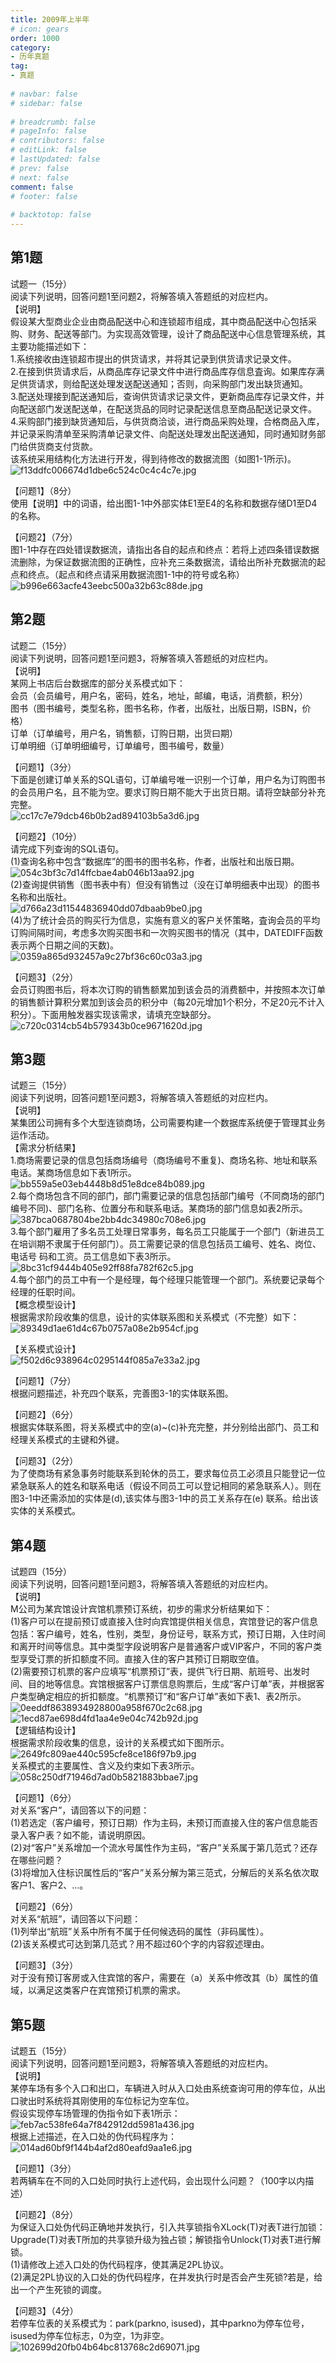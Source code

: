 ```yaml
---  
title: 2009年上半年  
# icon: gears  
order: 1000  
category:  
- 历年真题  
tag:  
- 真题  
  
# navbar: false  
# sidebar: false  
  
# breadcrumb: false  
# pageInfo: false  
# contributors: false  
# editLink: false  
# lastUpdated: false  
# prev: false  
# next: false  
comment: false  
# footer: false  
  
# backtotop: false  
---  
```

## 第1题 ##

试题一（15分）  
阅读下列说明，回答问题1至问题2，将解答填入答题纸的对应栏内。  
【说明】  
假设某大型商业企业由商品配送中心和连锁超市组成，其中商品配送中心包括采购、财务、配送等部门。为实现高效管理，设计了商品配送中心信息管理系统，其主要功能描述如下：  
1.系统接收由连锁超市提出的供货请求，并将其记录到供货请求记录文件。  
2.在接到供货请求后，从商品库存记录文件中进行商品库存信息査询。如果库存满足供货请求，则给配送处理发送配送通知；否则，向采购部门发出缺货通知。  
3.配送处理接到配送通知后，查询供货请求记录文件，更新商品库存记录文件，并向配送部门发送配送单，在配送货品的同时记录配送信息至商品配送记录文件。  
4.采购部门接到缺货通知后，与供货商洽谈，进行商品采购处理，合格商品入库，并记录采购清单至采购清单记录文件、向配送处理发出配送通知，同时通知财务部门给供货商支付货款。  
该系统采用结构化方法进行开发，得到待修改的数据流图（如图1-1所示)。  
![f13ddfc006674d1dbe6c524c0c4c4c7e.jpg][]  
  
【问题1】（8分）  
使用【说明】中的词语，给出图1-1中外部实体E1至E4的名称和数据存储D1至D4的名称。  
  
【问题2】（7分）  
图1-1中存在四处错误数据流，请指出各自的起点和终点：若将上述四条错误数据流删除，为保证数据流图的正确性，应补充三条数据流，请给出所补充数据流的起点和终点。（起点和终点请采用数据流图1-1中的符号或名称）  
![b996e663acfe43eebc500a32b63c88de.jpg][]  


## 第2题 ##

试题二（15分）  
阅读下列说明，回答问题1至问题3，将解答填入答题纸的对应栏内。  
【说明】  
某网上书店后台数据库的部分关系模式如下：  
会员（会员编号，用户名，密码，姓名，地址，邮编，电话，消费额，积分）  
图书（图书编号，类型名称，图书名称，作者，出版社，出版日期，ISBN，价格）  
订单（订单编号，用户名，销售额，订购日期，出货曰期）  
订单明细（订单明细编号，订单编号，图书编号，数量）  
  
【问题1】（3分）  
下面是创建订单关系的SQL语句，订单编号唯一识别一个订单，用户名为订购图书的会员用户名，且不能为空。要求订购日期不能大于出货日期。请将空缺部分补充完整。  
![cc17c7e79dcb46b0b2ad894103b5a3d6.jpg][]  
  
【问题2】（10分）  
请完成下列查询的SQL语句。  
(1)查询名称中包含“数据库”的图书的图书名称，作者，出版社和出版日期。  
![054c3bf3c7d14ffcbae4ab046b13aa92.jpg][]  
(2)查询提供销售（图书表中有）但没有销售过（没在订单明细表中出现）的图书名称和出版社。  
![d766a23d11544836940dd07dbaab9be0.jpg][]  
(4)为了统计会员的购买行为信息，实施有意义的客户关怀策略，査询会员的平均订购间隔时间，考虑多次购买图书和一次购买图书的情况（其中，DATEDIFF函数表示两个日期之间的天数)。  
![0359a865d932457a9c27bf36c60c03a3.jpg][]  
  
【问题3】（2分）  
会员订购图书后，将本次订购的销售额累加到该会员的消费额中，并按照本次订单的销售额计算积分累加到该会员的积分中（每20元增加1个积分，不足20元不计入积分）。下面用触发器实现该需求，请填充空缺部分。  
![c720c0314cb54b579343b0ce9671620d.jpg][]  


## 第3题 ##

试题三（15分）  
阅读下列说明，回答问题1至问题3，将解答填入答题纸的对应栏内。  
【说明】  
某集团公司拥有多个大型连锁商场，公司需要构建一个数据库系统便于管理其业务运作活动。  
【需求分析结果】  
1.商场需要记录的信息包括商场编号（商场编号不重复)、商场名称、地址和联系电话。某商场信息如下表1所示。  
![bb559a5e03eb4448b8d51e8dce84b089.jpg][]  
2.每个商场包含不同的部门，部门需要记录的信息包括部门编号（不同商场的部门编号不同)、部门名称、位置分布和联系电话。某商场的部门信息如表2所示。  
![387bca0687804be2bb4dc34980c708e6.jpg][]  
3.每个部门雇用了多名员工处理日常事务，每名员工只能属于一个部门（新进员工在培训期不隶属于任何部门）。员工需要记录的信息包括员工编号、姓名、岗位、电话号 码和工资。员工信息如下表3所示。  
![8bc31cf9444b405e92ff88fa782f62c5.jpg][]  
4.每个部门的员工中有一个是经理，每个经理只能管理一个部门。系统要记录每个经理的任职时间。  
【概念模型设计】  
根据需求阶段收集的信息，设计的实体联系图和关系模式（不完整）如下：  
![89349d1ae61d4c67b0757a08e2b954cf.jpg][]  
  
【关系模式设计】  
![f502d6c938964c0295144f085a7e33a2.jpg][]  
  
【问题1】（7分）  
根据问题描述，补充四个联系，完善图3-1的实体联系图。  
  
【问题2】（6分）  
根据实体联系图，将关系模式中的空(a)~(c)补充完整，并分别给出部门、员工和经理关系模式的主键和外键。  
  
【问题3】（2分）  
为了使商场有紧急事务时能联系到轮休的员工，要求每位员工必须且只能登记一位紧急联系人的姓名和联系电话（假设不同员工可以登记相同的紧急联系人）。则在图3-1中还需添加的实体是(d),该实体与图3-1中的员工关系存在(e) 联系。给出该实体的关系模式。  


## 第4题 ##

试题四（15分）  
阅读下列说明，回答问题1至问题3，将解答填入答题纸的对应栏内。  
【说明】  
M公司为某宾馆设计宾馆机票预订系统，初步的需求分析结果如下：  
(1)客户可以在提前预订或直接入住时向宾馆提供相关信息，宾馆登记的客户信息包括：客户编号，姓名，性别，类型，身份证号，联系方式，预订日期，入住时间和离开时间等信息。其中类型字段说明客户是普通客户或VIP客户，不同的客户类型享受订票的折扣额度不同。直接入住的客户其预订日期取空值。  
(2)需要预订机票的客户应填写“机票预订”表，提供飞行日期、航班号、出发时间、目的地等信息。宾馆根据客户订票信息购票后，生成“客户订单”表，并根据客户类型确定相应的折扣额度。“机票预订”和“客户订单”表如下表1、表2所示。  
![0eeddf8638934928800a958f670c2c68.jpg][]  
![1ecd87ae698d4fd1aa4e9e04c742b92d.jpg][]  
【逻辑结构设计】  
根据需求阶段收集的信息，设计的关系模式如下图所示。  
![2649fc809ae440c595cfe8ce186f97b9.jpg][]  
关系模式的主要属性、含义及约束如下表3所示。  
![058c250df71946d7ad0b5821883bbae7.jpg][]  
  
【问题1】（6分）  
对关系“客户”，请回答以下的问题：  
(1)若选定（客户编号，预订日期）作为主码，未预订而直接入住的客户信息能否录入客户表？如不能，请说明原因。  
(2)对“客户”关系增加一个流水号属性作为主码，“客户”关系属于第几范式？还存在哪些问题？  
(3)将增加入住标识属性后的“客户”关系分解为第三范式，分解后的关系名依次取客户1、客户2、…。  
  
【问题2】（6分）  
对关系“航班”，请回答以下问题：  
(1)列举出“航班”关系中所有不属于任何候选码的属性（非码属性）。  
(2)该关系模式可达到第几范式？用不超过60个字的内容叙述理由。  
  
【问题3】（3分）  
对于没有预订客房或入住宾馆的客户，需要在（a）关系中修改其（b）属性的值域，以满足这类客户在宾馆预订机票的需求。  


## 第5题 ##

试题五（15分）  
阅读下列说明，回答问题1至问题3，将解答填入答题纸的对应栏内。  
【说明】  
某停车场有多个入口和出口，车辆进入时从入口处由系统查询可用的停车位，从出口驶出时系统将其刚使用的车位标记为空车位。  
假设实现停车场管理的伪指令如下表1所示：  
![feb7ac538fe64a7f842912dd5981a436.jpg][]  
根据上述描述，在入口处的伪代码程序为：  
![014ad60bf9f144b4af2d80eafd9aa1e6.jpg][]  
  
【问题1】（3分）  
若两辆车在不同的入口处同时执行上述代码，会出现什么问题？（100字以内描述）  
  
【问题2】（8分）  
为保证入口处伪代码正确地并发执行，引入共享锁指令XLock(T)对表T进行加锁：Upgrade(T)对表T所加的共享锁升级为独占锁；解锁指令Unlock(T)对表T进行解锁。  
(1)请修改上述入口处的伪代码程序，使其满足2PL协议。  
(2)满足2PL协议的入口处的伪代码程序，在并发执行时是否会产生死锁?若是，给出一个产生死锁的调度。  
  
【问题3】（4分）  
若停车位表的关系模式为：park(parkno, isused)，其中parkno为停车位号，isused为停车位标志，0为空，1为非空。  
![102699d20fb04b64bc813768c2d69071.jpg][]  



[f13ddfc006674d1dbe6c524c0c4c4c7e.jpg]: https://www.xkxxkx.cn/file/exam/software/数据库系统工程师/案例/第1题/f13ddfc006674d1dbe6c524c0c4c4c7e.jpg
[b996e663acfe43eebc500a32b63c88de.jpg]: https://www.xkxxkx.cn/file/exam/software/数据库系统工程师/案例/第1题/b996e663acfe43eebc500a32b63c88de.jpg
[cc17c7e79dcb46b0b2ad894103b5a3d6.jpg]: https://www.xkxxkx.cn/file/exam/software/数据库系统工程师/案例/第2题/cc17c7e79dcb46b0b2ad894103b5a3d6.jpg
[054c3bf3c7d14ffcbae4ab046b13aa92.jpg]: https://www.xkxxkx.cn/file/exam/software/数据库系统工程师/案例/第2题/054c3bf3c7d14ffcbae4ab046b13aa92.jpg
[d766a23d11544836940dd07dbaab9be0.jpg]: https://www.xkxxkx.cn/file/exam/software/数据库系统工程师/案例/第2题/d766a23d11544836940dd07dbaab9be0.jpg
[0359a865d932457a9c27bf36c60c03a3.jpg]: https://www.xkxxkx.cn/file/exam/software/数据库系统工程师/案例/第2题/0359a865d932457a9c27bf36c60c03a3.jpg
[c720c0314cb54b579343b0ce9671620d.jpg]: https://www.xkxxkx.cn/file/exam/software/数据库系统工程师/案例/第2题/c720c0314cb54b579343b0ce9671620d.jpg
[bb559a5e03eb4448b8d51e8dce84b089.jpg]: https://www.xkxxkx.cn/file/exam/software/数据库系统工程师/案例/第3题/bb559a5e03eb4448b8d51e8dce84b089.jpg
[387bca0687804be2bb4dc34980c708e6.jpg]: https://www.xkxxkx.cn/file/exam/software/数据库系统工程师/案例/第3题/387bca0687804be2bb4dc34980c708e6.jpg
[8bc31cf9444b405e92ff88fa782f62c5.jpg]: https://www.xkxxkx.cn/file/exam/software/数据库系统工程师/案例/第3题/8bc31cf9444b405e92ff88fa782f62c5.jpg
[89349d1ae61d4c67b0757a08e2b954cf.jpg]: https://www.xkxxkx.cn/file/exam/software/数据库系统工程师/案例/第3题/89349d1ae61d4c67b0757a08e2b954cf.jpg
[f502d6c938964c0295144f085a7e33a2.jpg]: https://www.xkxxkx.cn/file/exam/software/数据库系统工程师/案例/第3题/f502d6c938964c0295144f085a7e33a2.jpg
[0eeddf8638934928800a958f670c2c68.jpg]: https://www.xkxxkx.cn/file/exam/software/数据库系统工程师/案例/第4题/0eeddf8638934928800a958f670c2c68.jpg
[1ecd87ae698d4fd1aa4e9e04c742b92d.jpg]: https://www.xkxxkx.cn/file/exam/software/数据库系统工程师/案例/第4题/1ecd87ae698d4fd1aa4e9e04c742b92d.jpg
[2649fc809ae440c595cfe8ce186f97b9.jpg]: https://www.xkxxkx.cn/file/exam/software/数据库系统工程师/案例/第4题/2649fc809ae440c595cfe8ce186f97b9.jpg
[058c250df71946d7ad0b5821883bbae7.jpg]: https://www.xkxxkx.cn/file/exam/software/数据库系统工程师/案例/第4题/058c250df71946d7ad0b5821883bbae7.jpg
[feb7ac538fe64a7f842912dd5981a436.jpg]: https://www.xkxxkx.cn/file/exam/software/数据库系统工程师/案例/第5题/feb7ac538fe64a7f842912dd5981a436.jpg
[014ad60bf9f144b4af2d80eafd9aa1e6.jpg]: https://www.xkxxkx.cn/file/exam/software/数据库系统工程师/案例/第5题/014ad60bf9f144b4af2d80eafd9aa1e6.jpg
[102699d20fb04b64bc813768c2d69071.jpg]: https://www.xkxxkx.cn/file/exam/software/数据库系统工程师/案例/第5题/102699d20fb04b64bc813768c2d69071.jpg
